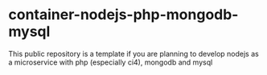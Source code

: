 # container-nodejs-php-mongodb-mysql
This public repository is a template if you are planning to develop nodejs as a microservice with php (especially ci4), mongodb and mysql
